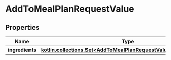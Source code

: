
# AddToMealPlanRequestValue

## Properties
Name | Type | Description | Notes
------------ | ------------- | ------------- | -------------
**ingredients** | [**kotlin.collections.Set&lt;AddToMealPlanRequestValueIngredientsInner&gt;**](AddToMealPlanRequestValueIngredientsInner.md) |  | 



